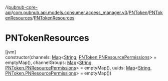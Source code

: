 //[pubnub-core-api](../../../../index.md)/[com.pubnub.api.models.consumer.access_manager.v3](../../index.md)/[PNToken](../index.md)/[PNTokenResources](index.md)/[PNTokenResources](-p-n-token-resources.md)

# PNTokenResources

[jvm]\
constructor(channels: [Map](https://kotlinlang.org/api/latest/jvm/stdlib/kotlin.collections/-map/index.html)&lt;[String](https://kotlinlang.org/api/latest/jvm/stdlib/kotlin/-string/index.html), [PNToken.PNResourcePermissions](../-p-n-resource-permissions/index.md)&gt; = emptyMap(), channelGroups: [Map](https://kotlinlang.org/api/latest/jvm/stdlib/kotlin.collections/-map/index.html)&lt;[String](https://kotlinlang.org/api/latest/jvm/stdlib/kotlin/-string/index.html), [PNToken.PNResourcePermissions](../-p-n-resource-permissions/index.md)&gt; = emptyMap(), uuids: [Map](https://kotlinlang.org/api/latest/jvm/stdlib/kotlin.collections/-map/index.html)&lt;[String](https://kotlinlang.org/api/latest/jvm/stdlib/kotlin/-string/index.html), [PNToken.PNResourcePermissions](../-p-n-resource-permissions/index.md)&gt; = emptyMap())
